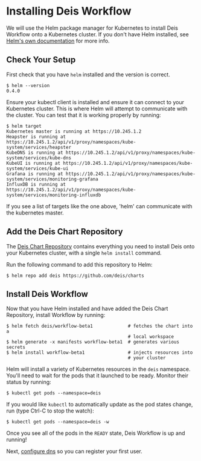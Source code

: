 # Installing Deis Workflow

We will use the Helm package manager for Kubernetes to install Deis Workflow onto a Kubernetes cluster. If you don't have Helm installed, see [Helm's own documentation][helm] for more info.

## Check Your Setup

First check that you have `helm` installed and the version is correct.

```
$ helm --version
0.4.0
```

Ensure your kubectl client is installed and ensure it can connect to your Kubernetes cluster. This
is where Helm will attempt to communicate with the cluster. You can test that it is working
properly by running:

```
$ helm target
Kubernetes master is running at https://10.245.1.2
Heapster is running at https://10.245.1.2/api/v1/proxy/namespaces/kube-system/services/heapster
KubeDNS is running at https://10.245.1.2/api/v1/proxy/namespaces/kube-system/services/kube-dns
KubeUI is running at https://10.245.1.2/api/v1/proxy/namespaces/kube-system/services/kube-ui
Grafana is running at https://10.245.1.2/api/v1/proxy/namespaces/kube-system/services/monitoring-grafana
InfluxDB is running at https://10.245.1.2/api/v1/proxy/namespaces/kube-system/services/monitoring-influxdb
```

If you see a list of targets like the one above, 'helm' can communicate with the kubernetes master.

## Add the Deis Chart Repository

The [Deis Chart Repository](https://github.com/deis/charts) contains everything you
need to install Deis onto your Kubernetes cluster, with a single `helm install` command.

Run the following command to add this repository to Helm:

```
$ helm repo add deis https://github.com/deis/charts
```

## Install Deis Workflow

Now that you have Helm installed and have added the Deis Chart Repository, install Workflow by running:

```
$ helm fetch deis/workflow-beta1             # fetches the chart into a
                                             # local workspace
$ helm generate -x manifests workflow-beta1  # generates various secrets
$ helm install workflow-beta1                # injects resources into
                                             # your cluster
```

Helm will install a variety of Kubernetes resources in the `deis` namespace.
You'll need to wait for the pods that it launched to be ready. Monitor their status
by running:

```
$ kubectl get pods --namespace=deis
```

If you would like `kubectl` to automatically update as the pod states change, run (type Ctrl-C to stop the watch):
```
$ kubectl get pods --namespace=deis -w
```

Once you see all of the pods in the `READY` state, Deis Workflow is up and running!

Next, [configure dns][] so you can register your first user.

[helm]: http://helm.sh
[using deis]: ../using-workflow/deploying-an-application.md
[configure dns]: ../managing-workflow/configuring-dns.md
